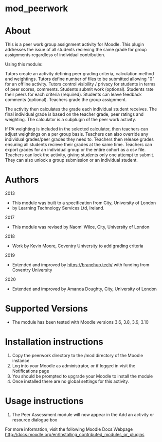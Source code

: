# mod_peerwork

About
=====

This is a peer work group assignment activity for Moodle.
This plugin addresses the issue of all students recieving the same grade for group assignments regardless of individual contribution.

Using this module:

Tutors create an activity defining peer grading criteria, calculation method and weightings.
Tutors define number of files to be submitted allowing "0" for an offline activity.
Tutors control visibility / privacy for students in terms of peer scores, comments.
Students submit work (optional).
Students rate their peers for each criteria (required).
Students can leave feedback comments (optional). 
Teachers grade the group assignment.

The activity then calculates the grade each individual student receives.
The final individual grade is based on the teacher grade, peer ratings and weighting. The calculator is a subplugin of the peer work activity.

If PA weighting is included in the selected calculator, then teachers can adjust weightings on a per group basis. Teachers can also override any individual grades/peer grades they need to.
Teachers then release grades ensuring all students recieve their grades at the same time.
Teachers can export grades for an individual group or the entire cohort as a csv file.
Teachers can lock the activity, giving students only one attempt to submit. They can also unlock a group submission or an individual student.

Authors
=======

2013
 - This module was built to a specification from City, University of London 
 - by Learning Technology Services Ltd, Ireland.

2017
 - This module was revised by Naomi Wilce, City, University of London
 
2018
 - Work by Kevin Moore, Coventry University to add grading criteria

2019
 - Extended and improved by https://branchup.tech/ with funding from Coventry University

 2020
 - Extended and improved by Amanda Doughty, City, University of London

Supported Versions
==================

 - The module has been tested with Moodle versions 3.6, 3.8, 3.9, 3.10


Installation instructions
=========================

1. Copy the peerwork directory to the /mod directory of the Moodle instance
2. Log into your Moodle as administrator, or if logged in visit the Notifications 
   page
3. You should be prompted to upgrade your Moodle to install the module
4. Once installed there are no global settings for this activity.

Usage instructions
==================

1. The Peer Assessment module will now appear in the Add an activity or resource dialogue box

For more information, visit the following Moodle Docs Webpage
http://docs.moodle.org/en/Installing_contributed_modules_or_plugins

